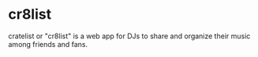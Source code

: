 # cr8list

cratelist or "cr8list" is a web app for DJs to share and organize their music among friends and fans.
